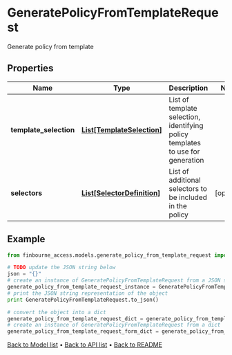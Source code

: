 # GeneratePolicyFromTemplateRequest

Generate policy from template

## Properties
Name | Type | Description | Notes
------------ | ------------- | ------------- | -------------
**template_selection** | [**List[TemplateSelection]**](TemplateSelection.md) | List of template selection, identifying policy templates to use for generation | 
**selectors** | [**List[SelectorDefinition]**](SelectorDefinition.md) | List of additional selectors to be included in the policy | [optional] 

## Example

```python
from finbourne_access.models.generate_policy_from_template_request import GeneratePolicyFromTemplateRequest

# TODO update the JSON string below
json = "{}"
# create an instance of GeneratePolicyFromTemplateRequest from a JSON string
generate_policy_from_template_request_instance = GeneratePolicyFromTemplateRequest.from_json(json)
# print the JSON string representation of the object
print GeneratePolicyFromTemplateRequest.to_json()

# convert the object into a dict
generate_policy_from_template_request_dict = generate_policy_from_template_request_instance.to_dict()
# create an instance of GeneratePolicyFromTemplateRequest from a dict
generate_policy_from_template_request_form_dict = generate_policy_from_template_request.from_dict(generate_policy_from_template_request_dict)
```
[Back to Model list](../README.md#documentation-for-models) &#8226; [Back to API list](../README.md#documentation-for-api-endpoints) &#8226; [Back to README](../README.md)


